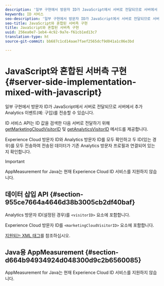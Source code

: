 ```yaml
---
description: '일부 구현에서 방문자 ID가 JavaScript에서 서버로 전달되므로 서버에서 추가 Analytics 이벤트(예: 구입)를 전송할 수 있습니다.'
keywords: ID 서비스
seo-description: '일부 구현에서 방문자 ID가 JavaScript에서 서버로 전달되므로 서버에서 추가 Analytics 이벤트(예: 구입)를 전송할 수 있습니다.'
seo-title: JavaScript와 혼합된 서버측 구현
title: JavaScript와 혼합된 서버측 구현
uuid: 256ea0e7-1eb4-4c92-9a7e-f61cb1ed13c7
translation-type: ht
source-git-commit: bb687c1cd14aae7faef2565dcf9d041a1c06e3bd

---
```



# JavaScript와 혼합된 서버측 구현 {#server-side-implementation-mixed-with-javascript}

일부 구현에서 방문자 ID가 JavaScript에서 서버로 전달되므로 서버에서 추가 Analytics 이벤트(예: 구입)를 전송할 수 있습니다.

ID 서비스 API는 ID 값을 검색한 다음 서버로 전달하기 위해 [getMarketingCloudVisitorID](../../mcvid-library/mcvid-get-set/mcvid-getmcvid.md) 및 [getAnalyticsVisitorID](../../mcvid-library/mcvid-get-set/mcvid-getanalyticsvisitorid.md) 메서드를 제공합니다.

Experience Cloud 방문자 ID와 Analytics 방문자 ID를 모두 확인하고 두 ID(있는 경우)를 모두 전송하여 전송된 데이터가 기존 Analytics 방문자 프로필과 연결되어 있는지 확인합니다.

>[!IMPORTANT]
>
>AppMeasurement for Java는 현재 Experience Cloud ID 서비스를 지원하지 않습니다.

## 데이터 삽입 API {#section-955ce7664a4646d38b3005cb2df40baf}

Analytics 방문자 ID(설정된 경우)를 `<visitorID>` 요소에 포함합니다.

Experience Cloud 방문자 ID를 `<marketingCloudVisitorID>` 요소에 포함합니다.

[지원되는 XML 태그](https://marketing.adobe.com/developer/ko_KR/documentation/data-insertion/r-supported-tags)를 참조하십시오.

## Java용 AppMeasurement {#section-d664b94934924d048300d9c2b6560085}

AppMeasurement for Java는 현재 Experience Cloud ID 서비스를 지원하지 않습니다.
